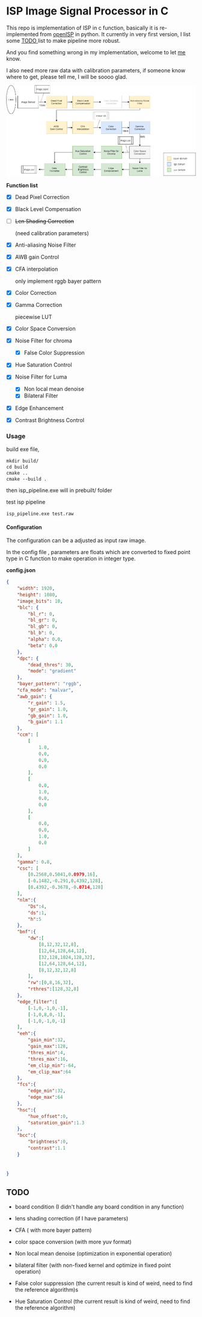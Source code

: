 # ISP Image Signal Processor in C

This repo is implementation of ISP in c function, basically it is  re-implemented from [openISP](https://github.com/cruxopen/openISP) in python.  It currently in very first version, I list some [TODO ](#TODO)list to make pipeline more robust.

And you find  something wrong in my implementation, welcome to let [me](lin.lesia@gmail.com) know.

I also need more raw data  with calibration parameters, if someone know where to get, please tell me, I will be soooo glad.



![](image/isp_pipeline.png)

**Function list**

- [x] Dead Pixel Correction

- [x] Black Level Compensation

- [ ] ~~Len Shading Correction~~

  (need calibration parameters)

- [x] Anti-aliasing Noise Filter

- [x] AWB gain Control

- [x] CFA interpolation

  only implement rggb bayer pattern

- [x] Color Correction

- [x] Gamma Correction 

  piecewise LUT

- [x] Color Space Conversion

- [x] Noise Filter for chroma

  - [x] False Color Suppression

- [x] Hue Saturation Control

- [x] Noise Filter for Luma

  - [x] Non local mean denoise
  - [x] Bilateral Filter

- [x] Edge Enhancement

- [x] Contrast Brightness Control

### Usage

build exe file, 

```
mkdir build/
cd build 
cmake ..
cmake --build .
```

then isp_pipeline.exe will in prebuilt/ folder

test isp pipeline

```shell
isp_pipeline.exe test.raw
```

#### Configuration

The configuration can be a adjusted as input raw image.

 In the config file , parameters are floats which are converted to fixed point type in C function to make operation in integer type.

**config.json**

```json
{
    "width": 1920,
    "height": 1080,
    "image_bits": 10,
    "blc": {
        "bl_r": 0,
        "bl_gr": 0,
        "bl_gb": 0,
        "bl_b": 0,
        "alpha": 0.0,
        "beta": 0.0
    },
    "dpc": {
        "dead_thres": 30,
        "mode": "gradient"
    },
    "bayer_pattern": "rggb",
    "cfa_mode": "malvar",
    "awb_gain": {
        "r_gain": 1.5,
        "gr_gain": 1.0,
        "gb_gain": 1.0,
        "b_gain": 1.1
    },
    "ccm": [
        [
            1.0,
            0.0,
            0.0,
            0.0
        ],
        [
            0.0,
            1.0,
            0.0,
            0.0
        ],
        [
            0.0,
            0.0,
            1.0,
            0.0
        ]
    ],
    "gamma": 0.8,
    "csc": [
        [0.2568,0.5041,0.0979,16],
        [-0.1482,-0.291,0.4392,128],
        [0.4392,-0.3678,-0.0714,128]
    ],
    "nlm":{
        "Ds":4,
        "ds":1,
        "h":5
    },
    "bnf":{
        "dw":[
            [8,12,32,12,8],
            [12,64,128,64,12],
            [32,128,1024,128,32],
            [12,64,128,64,12],
            [8,12,32,12,8]
        ],
        "rw":[0,8,16,32],
        "rthres":[128,32,8]
    },
    "edge_filter":[
        [-1,0,-1,0,-1],
        [-1,0,8,0,-1],
        [-1,0,-1,0,-1]
    ],
    "eeh":{
        "gain_min":32,
        "gain_max":128,
        "thres_min":4,
        "thres_max":16,
        "em_clip_min":-64,
        "em_clip_max":64
    },
    "fcs":{
        "edge_min":32,
        "edge_max":64
    },
    "hsc":{
        "hue_offset":0,
        "saturation_gain":1.3 
    },
    "bcc":{
        "brightness":0,
        "contrast":1.1
    }


}

```



## TODO

- board condition (I didn't handle any board condition in any function)

- lens shading correction (if I have parameters)

- CFA  ( with more bayer pattern)

- color space conversion (with more yuv format)

- Non local mean denoise (optimization in exponential operation)

- bilateral filter (with non-fixed kernel and optimize in fixed point operation)

- False color suppression (the current result is kind of weird, need to find the reference algorithm)s

- Hue Saturation Control (the current result is kind of weird, need to find the reference algorithm)

  

  
